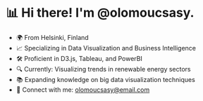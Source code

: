 # 📊 Hi there! I'm @olomoucsasy.

- 🌍 From Helsinki, Finland
- 📈 Specializing in Data Visualization and Business Intelligence
- 🛠️ Proficient in D3.js, Tableau, and PowerBI
- 🔍 Currently: Visualizing trends in renewable energy sectors
- 📚 Expanding knowledge on big data visualization techniques
- 📧 Connect with me: olomoucsasy@email.com
